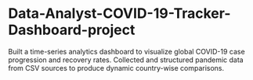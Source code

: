 # Data-Analyst-COVID-19-Tracker-Dashboard-project
 Built a time-series analytics dashboard to visualize global COVID-19 case progression and recovery rates.  Collected and structured pandemic data from CSV sources to produce dynamic country-wise comparisons.
